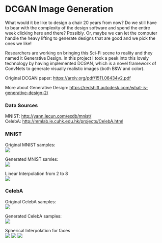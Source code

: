 # DCGAN Image Generation
What would it be like to design a chair 20 years from now? Do we still have to bear with the complexity of the design software and spend the entire week clicking here and there? Possibly. Or, maybe we can let the computer handle the heavy lifting to generate designs that are good and we pick the ones we like!  

Researchers are working on bringing this Sci-Fi scene to reality and they named it Generative Design. In this project I took a peek into this lovely technology by having implemented DCGAN, which is a novel framework of ConvNets to generate visually realistic images (both B&W and color).

Original DCGAN paper: https://arxiv.org/pdf/1511.06434v2.pdf

More about Generative Design: https://redshift.autodesk.com/what-is-generative-design-2/

### Data Sources
MNIST: http://yann.lecun.com/exdb/mnist/
<br>
CelebA: http://mmlab.ie.cuhk.edu.hk/projects/CelebA.html

### MNIST
Original MNIST samples:
<br>
![](https://github.com/timzhang642/DCGAN-Image-Generation/blob/master/mnist_original.png)

Generated MNIST samles:
<br>
![](https://github.com/timzhang642/DCGAN-Image-Generation/blob/master/mnist.gif)

Linear Interpolation from 2 to 8
<br>
![](https://github.com/timzhang642/DCGAN-Image-Generation/blob/master/2%20to%208.png)
<br>

### CelebA
Original CelebA samples:
<br>
![](https://github.com/timzhang642/DCGAN-Image-Generation/blob/master/faces_original.png)

Generated CelebA samples:
<br>
![](https://github.com/timzhang642/DCGAN-Image-Generation/blob/master/faces.gif)

Spherical Interpolation for faces
<br>
![](https://github.com/timzhang642/DCGAN-Image-Generation/blob/master/CelebA%20interpolation.png)
![](https://github.com/timzhang642/DCGAN-Image-Generation/blob/master/right%20to%20left.gif)
![](https://github.com/timzhang642/DCGAN-Image-Generation/blob/master/woman%20to%20man.gif)
